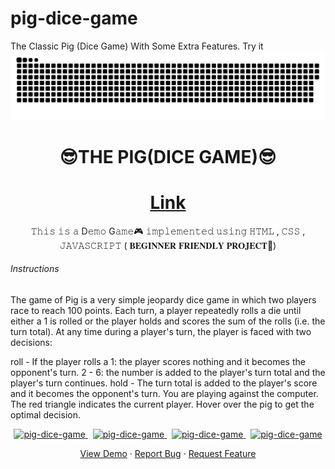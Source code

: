 # pig-dice-game
The Classic Pig (Dice Game) With Some Extra Features. Try it
<a href=#><img src="snake.svg"></a>
<br>
<h1 align="center"> <strong> 😎THE PIG(DICE GAME)😎 </strong> </h1> 
<h1 align="center"><a href="https://thowfeeksalim.github.io/pig-dice-game">Link</a></h1>
<p align="center">
𝚃𝚑𝚒𝚜 𝚒𝚜 𝚊 D𝚎𝚖𝚘 G𝚊𝚖𝚎🎮 𝚒𝚖𝚙𝚕𝚎𝚖𝚎𝚗𝚝𝚎𝚍 𝚞𝚜𝚒𝚗𝚐 𝙷𝚃𝙼𝙻 , 𝙲𝚂𝚂 , 𝙹𝙰𝚅𝙰𝚂𝙲𝚁𝙸𝙿𝚃  ( 𝐁𝐄𝐆𝐈𝐍𝐍𝐄𝐑 𝐅𝐑𝐈𝐄𝐍𝐃𝐋𝐘 𝐏𝐑𝐎𝐉𝐄𝐂𝐓🧒)
</p>
<H6>Instructions</H6>
The game of Pig is a very simple jeopardy dice game in which two players race to reach 100 points. Each turn, a player repeatedly rolls a die until either a 1 is rolled or the player holds and scores the sum of the rolls (i.e. the turn total). At any time during a player's turn, the player is faced with two decisions:

roll - If the player rolls a
1: the player scores nothing and it becomes the opponent's turn.
2 - 6: the number is added to the player's turn total and the player's turn continues.
hold - The turn total is added to the player's score and it becomes the opponent's turn.
You are playing against the computer. The red triangle indicates the current player. Hover over the pig to get the optimal decision.
                                                           
                                                          
                                                           
                                                                  
                                            
<p align="center">                   
<a href="https://github.com/thowfeeksalim/pig-dice-game/fork" target="blank">            
<img src="https://img.shields.io/github/forks/thowfeeksalim/pig-dice-game?style=flat-square" alt="pig-dice-game"/>
</a>&nbsp;
<a href="https://github.com/thowfeeksalim/pig-dice-game/stargazers" target="blank">
<img src="https://img.shields.io/github/stars/thowfeeksalim/pig-dice-game?style=flat-square" alt="pig-dice-game"/>
</a>&nbsp;
<a href="https://github.com/thowfeeksalim/pig-dice-game/issues" target="blank">
<img src="https://img.shields.io/github/issues/thowfeeksalim/pig-dice-game?style=flat-square" alt="pig-dice-game"/>
</a>&nbsp;
<a href="https://github.com/thowfeeksalim/pig-dice-game/pulls" target="blank">
<img src="https://img.shields.io/github/issues-pr/thowfeeksalim/pig-dice-game?style=flat-square" alt="pig-dice-game"/>
</a>
</p>
 
<p align="center">
  <a href="https://thowfeeksalim.github.io/pig-dice-game" target="blank">View Demo</a>
  ·
  <a href="https://github.com/thowfeeksalim/pig-dice-game/issues/new/choose">Report Bug</a>
  ·
  <a href="https://github.com/thowfeeksalim/pig-dice-game/issues/new/choose">Request Feature</a>
</p>
